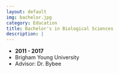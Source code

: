 ```yaml
---
layout: default
img: bachelor.jpg
category: Education
title: Bachelor's in Biological Sciences
description: |
---
```


* __2011 - 2017__
* Brigham Young University
* Advisor: Dr. Bybee



